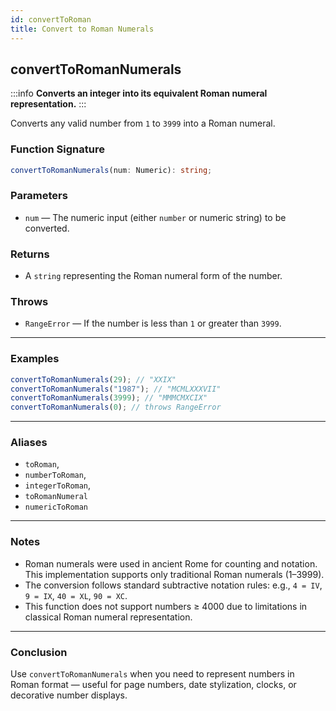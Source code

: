 ```yaml
---
id: convertToRoman
title: Convert to Roman Numerals  
---
```


## convertToRomanNumerals

:::info
**Converts an integer into its equivalent Roman numeral representation.**
:::

Converts any valid number from `1` to `3999` into a Roman numeral.

### Function Signature

```ts
convertToRomanNumerals(num: Numeric): string;
```

### Parameters

- `num` — The numeric input (either `number` or numeric string) to be converted.

### Returns

- A `string` representing the Roman numeral form of the number.

### Throws

- `RangeError` — If the number is less than `1` or greater than `3999`.

---

### Examples

```ts
convertToRomanNumerals(29); // "XXIX"
convertToRomanNumerals("1987"); // "MCMLXXXVII"
convertToRomanNumerals(3999); // "MMMCMXCIX"
convertToRomanNumerals(0); // throws RangeError
```

---

### Aliases

- `toRoman`,
- `numberToRoman`,
- `integerToRoman`,
- `toRomanNumeral`
- `numericToRoman`

---

### Notes

- Roman numerals were used in ancient Rome for counting and notation. This implementation supports only traditional Roman numerals (1–3999).
- The conversion follows standard subtractive notation rules: e.g., `4 = IV`, `9 = IX`, `40 = XL`, `90 = XC`.
- This function does not support numbers ≥ 4000 due to limitations in classical Roman numeral representation.

---

### Conclusion

Use `convertToRomanNumerals` when you need to represent numbers in Roman format — useful for page numbers, date stylization, clocks, or decorative number displays.
